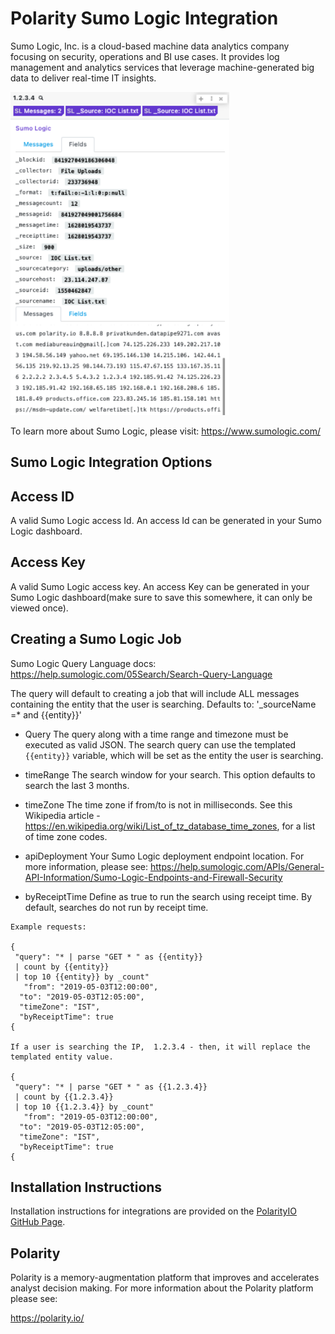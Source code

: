 # Polarity Sumo Logic Integration

Sumo Logic, Inc. is a cloud-based machine data analytics company focusing on security, operations and BI use cases. It provides log management and analytics services that leverage machine-generated big data to deliver real-time IT insights.

<img width="350" alt="Integration Example" src="./assets/sumo-logic.png">

To learn more about Sumo Logic, please visit: https://www.sumologic.com/

## Sumo Logic Integration Options

## Access ID

A valid Sumo Logic access Id. An access Id can be generated in your Sumo Logic dashboard.

## Access Key

A valid Sumo Logic access key. An access Key can be generated in your Sumo Logic dashboard(make sure to save this somewhere, it can only be viewed once).

## Creating a Sumo Logic Job

Sumo Logic Query Language docs: https://help.sumologic.com/05Search/Search-Query-Language

The query will default to creating a job that will include ALL messages containing the entity that the user is searching. Defaults to: '\_sourceName =\* and {{entity}}'

- Query
  The query along with a time range and timezone must be executed as valid JSON. The search query can use the templated `{{entity}}` variable, which will be set as the entity the user is searching.

- timeRange
  The search window for your search. This option defaults to search the last 3 months.

- timeZone
  The time zone if from/to is not in milliseconds. See this Wikipedia article - https://en.wikipedia.org/wiki/List_of_tz_database_time_zones, for a list of time zone codes.

- apiDeployment
  Your Sumo Logic deployment endpoint location. For more information, please see: https://help.sumologic.com/APIs/General-API-Information/Sumo-Logic-Endpoints-and-Firewall-Security

- byReceiptTime
  Define as true to run the search using receipt time. By default, searches do not run by receipt time.

```
Example requests:

{
 "query": "* | parse "GET * " as {{entity}}
 | count by {{entity}}
 | top 10 {{entity}} by _count"
   "from": "2019-05-03T12:00:00",
  "to": "2019-05-03T12:05:00",
  "timeZone": "IST",
  "byReceiptTime": true
{

If a user is searching the IP,  1.2.3.4 - then, it will replace the templated entity value.

{
 "query": "* | parse "GET * " as {{1.2.3.4}}
 | count by {{1.2.3.4}}
 | top 10 {{1.2.3.4}} by _count"
   "from": "2019-05-03T12:00:00",
  "to": "2019-05-03T12:05:00",
  "timeZone": "IST",
  "byReceiptTime": true
{
```

## Installation Instructions

Installation instructions for integrations are provided on the [PolarityIO GitHub Page](https://polarityio.github.io/).

## Polarity

Polarity is a memory-augmentation platform that improves and accelerates analyst decision making. For more information about the Polarity platform please see:

https://polarity.io/
